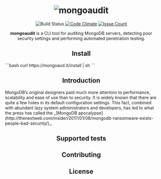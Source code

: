 <div align="center">
    <h1><img src="https://raw.githubusercontent.com/stampery/mongoaudit/master/rsc/github-header.png?token=ABQWV4-vP36KSc9McXwsKP7JBQfjGFv8ks5Yoc0AwA%3D%3D" alt="mongoaudit"/></h1>
    <a href="https://travis-ci.com/stampery/mongoaudit"></a><img alt="Build Status" src="https://travis-ci.com/stampery/mongoaudit.svg?token=2AN6hydyPmRtEsqiGUsG&branch=master" />
    <a href="https://codeclimate.com/repos/588f61f717e4fe24b80046f6/feed"><img alt="Code Climate" src="https://codeclimate.com/repos/588f61f717e4fe24b80046f6/badges/ed691ca1655c0eb8a4a5/gpa.svg" /></a>
    <a href="https://codeclimate.com/repos/588f61f717e4fe24b80046f6/feed"><img alt="Issue Count" src="https://codeclimate.com/repos/588f61f717e4fe24b80046f6/badges/ed691ca1655c0eb8a4a5/issue_count.svg" /></a>
    <br />
    <p><strong>mongoaudit</strong> is a CLI tool for auditing MongoDB servers, detecting poor security settings and performing automated penetration testing.</p>
</div>
<h2 align="center">Install</h2>
```bash
curl https://mongoaud.it/install | sh
```

<h2 align="center">Introduction</h2>
MongoDB’s original designers paid much more attention to performance, scalability and ease of use than to security. It is widely known that there are quite a few holes in its default configuration settings. This fact, combined with abundant lazy system adiministrators and developers, has led to what the press has called the _[MongoDB apocalypse](http://thenextweb.com/insider/2017/01/08/mongodb-ransomware-exists-people-bad-security/)_.

<h2 align="center">Supported tests</h2>

<h2 align="center">Contributing</h2>

<h2 align="center">License</h2>
